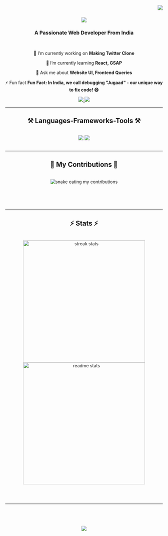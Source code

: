 <img align="right" src="https://visitor-badge.laobi.icu/badge?page_id=Kunal-Diwakar.Kunal-Diwakar"/>

<h1 align="center">
    <img src="https://readme-typing-svg.herokuapp.com/?font=Righteous&size=35&center=true&vCenter=true&width=500&height=70&duration=4000&lines=Hi+There!+👋;+I'm+Kunal+Diwakar!;" />
</h1>

<h3 align="center">A Passionate Web Developer From India</h3>

<br/>

<div align="center">
 
 🔭 I’m currently working on **Making Twitter Clone**
 
 🌱 I’m currently learning **React, GSAP**

 💬 Ask me about **Website UI, Frontend Queries**

 ⚡ Fun fact **Fun Fact: In India, we call debugging "Jugaad" - our unique way to fix code! 😄**

 </div>
 
<div align="center"> 
  <a href="mailto:kunaldiwakar1999@gmail.com">
    <img src="https://img.shields.io/badge/Gmail-333333?style=for-the-badge&logo=gmail&logoColor=red" />
  </a>
  <a href="https://linkedin.com/in/kunal-diwakar-6772a62b7" target="_blank">
    <img src="https://img.shields.io/badge/LinkedIn-0077B5?style=for-the-badge&logo=linkedin&logoColor=white" target="_blank" />
  </a>
</div>

 <hr/>
 
<h2 align="center">⚒️ Languages-Frameworks-Tools ⚒️</h2>
<br/>
<div align="center">
    <img src="https://skillicons.dev/icons?i=html,css,vscode,github,figma,git,tailwind" />
    <img src="https://skillicons.dev/icons?i=nodejs,javascript,express,php,mongodb,c,java,mysql" /><br>
</div>

<br/>
<hr/>

<div align="center">
  <h2>🐍 My Contributions 🐍</h2>
  <br>
  <img alt="snake eating my contributions" src="https://raw.githubusercontent.com/Kunal-Diwakar/Kunal-Diwakar/output/github-contribution-grid-snake.svg" />
  
  <br/><br/><br/>
</div>

<hr/>

<h2 align="center">⚡ Stats ⚡</h2>
<br>
<div align=center>
  <img width=390 src="https://streak-stats.demolab.com/?user=Kunal-Diwakar&count_private=true&theme=react&border_radius=10" alt="streak stats"/>
  <img width=390 src="https://github-readme-stats.vercel.app/api?username=Kunal-Diwakar&show_icons=true&theme=react&rank_icon=github&border_radius=10" alt="readme stats" />
  <br/>
</div>

<br/><br/>

<hr/>

<br/>

<h1 align="center">
    <img src="https://readme-typing-svg.herokuapp.com/?font=Righteous&size=35&center=true&vCenter=true&width=500&height=70&duration=6000&lines=Thanks+For+Visiting!+😊;+Connect+With+Me+on+Linkedin!;" />
</h1>

<br/>
